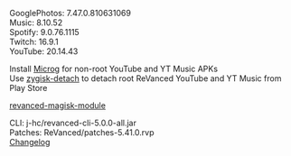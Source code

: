 GooglePhotos: 7.47.0.810631069  
Music: 8.10.52  
Spotify: 9.0.76.1115  
Twitch: 16.9.1  
YouTube: 20.14.43  

Install [Microg](https://github.com/ReVanced/GmsCore/releases) for non-root YouTube and YT Music APKs  
Use [zygisk-detach](https://github.com/j-hc/zygisk-detach) to detach root ReVanced YouTube and YT Music from Play Store  

[revanced-magisk-module](https://github.com/j-hc/revanced-magisk-module)
  
CLI: j-hc/revanced-cli-5.0.0-all.jar  
Patches: ReVanced/patches-5.41.0.rvp  
[Changelog](https://github.com/ReVanced/revanced-patches/releases/tag/v5.41.0)  
